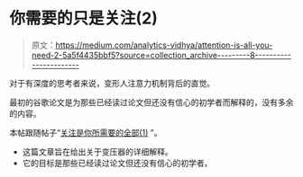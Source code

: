 # 你需要的只是关注(2)

> 原文：<https://medium.com/analytics-vidhya/attention-is-all-you-need-2-5a5f4435bbf5?source=collection_archive---------8----------------------->

对于有深度的思考者来说，变形人注意力机制背后的直觉。

最初的谷歌论文是为那些已经读过论文但还没有信心的初学者而解释的，没有多余的内容。

本帖跟随帖子“[关注是你所需要的全部(1)](/analytics-vidhya/attention-is-all-you-need-1-3b960b7b6500) ”。

*   这篇文章旨在给出关于变压器的详细解释。
*   它的目标是那些已经读过论文但还没有信心的初学者。